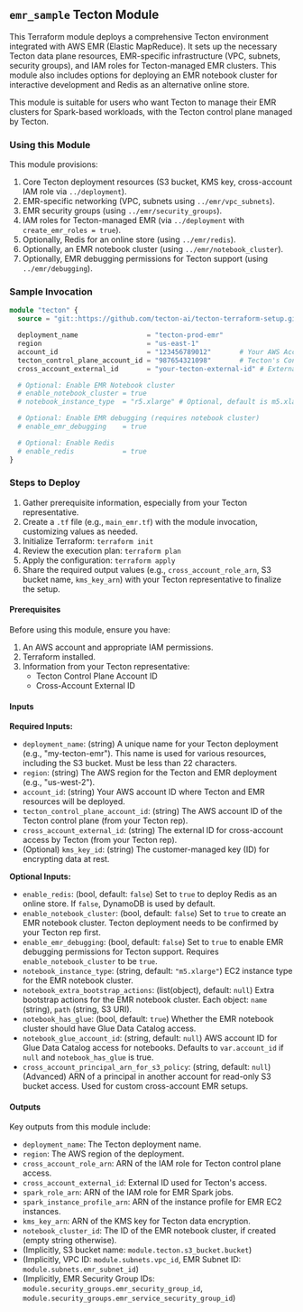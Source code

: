 ## `emr_sample` Tecton Module

This Terraform module deploys a comprehensive Tecton environment integrated with AWS EMR (Elastic MapReduce). It sets up the necessary Tecton data plane resources, EMR-specific infrastructure (VPC, subnets, security groups), and IAM roles for Tecton-managed EMR clusters. This module also includes options for deploying an EMR notebook cluster for interactive development and Redis as an alternative online store.

This module is suitable for users who want Tecton to manage their EMR clusters for Spark-based workloads, with the Tecton control plane managed by Tecton.

### Using this Module

This module provisions:
1.  Core Tecton deployment resources (S3 bucket, KMS key, cross-account IAM role via `../deployment`).
2.  EMR-specific networking (VPC, subnets using `../emr/vpc_subnets`).
3.  EMR security groups (using `../emr/security_groups`).
4.  IAM roles for Tecton-managed EMR (via `../deployment` with `create_emr_roles = true`).
5.  Optionally, Redis for an online store (using `../emr/redis`).
6.  Optionally, an EMR notebook cluster (using `../emr/notebook_cluster`).
7.  Optionally, EMR debugging permissions for Tecton support (using `../emr/debugging`).

### Sample Invocation

```terraform
module "tecton" {
  source = "git::https://github.com/tecton-ai/tecton-terraform-setup.git//modules/emr_sample"

  deployment_name                 = "tecton-prod-emr"
  region                          = "us-east-1"
  account_id                      = "123456789012"       # Your AWS Account ID
  tecton_control_plane_account_id = "987654321098"       # Tecton's Control Plane Account ID
  cross_account_external_id       = "your-tecton-external-id" # External ID from Tecton

  # Optional: Enable EMR Notebook cluster
  # enable_notebook_cluster = true
  # notebook_instance_type  = "r5.xlarge" # Optional, default is m5.xlarge

  # Optional: Enable EMR debugging (requires notebook cluster)
  # enable_emr_debugging    = true

  # Optional: Enable Redis
  # enable_redis            = true
}
```

### Steps to Deploy

1.  Gather prerequisite information, especially from your Tecton representative.
2.  Create a `.tf` file (e.g., `main_emr.tf`) with the module invocation, customizing values as needed.
3.  Initialize Terraform: `terraform init`
4.  Review the execution plan: `terraform plan`
5.  Apply the configuration: `terraform apply`
6.  Share the required output values (e.g., `cross_account_role_arn`, S3 bucket name, `kms_key_arn`) with your Tecton representative to finalize the setup. 

#### Prerequisites

Before using this module, ensure you have:
1.  An AWS account and appropriate IAM permissions.
2.  Terraform installed.
3.  Information from your Tecton representative:
    *   Tecton Control Plane Account ID
    *   Cross-Account External ID

#### Inputs

**Required Inputs:**

*   `deployment_name`: (string) A unique name for your Tecton deployment (e.g., "my-tecton-emr"). This name is used for various resources, including the S3 bucket. Must be less than 22 characters.
*   `region`: (string) The AWS region for the Tecton and EMR deployment (e.g., "us-west-2").
*   `account_id`: (string) Your AWS account ID where Tecton and EMR resources will be deployed.
*   `tecton_control_plane_account_id`: (string) The AWS account ID of the Tecton control plane (from your Tecton rep).
*   `cross_account_external_id`: (string) The external ID for cross-account access by Tecton (from your Tecton rep).
*   (Optional) `kms_key_id`: (string) The customer-managed key (ID) for encrypting data at rest.

**Optional Inputs:**

*   `enable_redis`: (bool, default: `false`) Set to `true` to deploy Redis as an online store. If `false`, DynamoDB is used by default.
*   `enable_notebook_cluster`: (bool, default: `false`) Set to `true` to create an EMR notebook cluster. Tecton deployment needs to be confirmed by your Tecton rep first.
*   `enable_emr_debugging`: (bool, default: `false`) Set to `true` to enable EMR debugging permissions for Tecton support. Requires `enable_notebook_cluster` to be `true`.
*   `notebook_instance_type`: (string, default: `"m5.xlarge"`) EC2 instance type for the EMR notebook cluster.
*   `notebook_extra_bootstrap_actions`: (list(object), default: `null`) Extra bootstrap actions for the EMR notebook cluster. Each object: `name` (string), `path` (string, S3 URI).
*   `notebook_has_glue`: (bool, default: `true`) Whether the EMR notebook cluster should have Glue Data Catalog access.
*   `notebook_glue_account_id`: (string, default: `null`) AWS account ID for Glue Data Catalog access for notebooks. Defaults to `var.account_id` if `null` and `notebook_has_glue` is true.
*   `cross_account_principal_arn_for_s3_policy`: (string, default: `null`) (Advanced) ARN of a principal in another account for read-only S3 bucket access. Used for custom cross-account EMR setups.

#### Outputs

Key outputs from this module include:

*   `deployment_name`: The Tecton deployment name.
*   `region`: The AWS region of the deployment.
*   `cross_account_role_arn`: ARN of the IAM role for Tecton control plane access.
*   `cross_account_external_id`: External ID used for Tecton's access.
*   `spark_role_arn`: ARN of the IAM role for EMR Spark jobs.
*   `spark_instance_profile_arn`: ARN of the instance profile for EMR EC2 instances.
*   `kms_key_arn`: ARN of the KMS key for Tecton data encryption.
*   `notebook_cluster_id`: The ID of the EMR notebook cluster, if created (empty string otherwise).
*   (Implicitly, S3 bucket name: `module.tecton.s3_bucket.bucket`)
*   (Implicitly, VPC ID: `module.subnets.vpc_id`, EMR Subnet ID: `module.subnets.emr_subnet_id`)
*   (Implicitly, EMR Security Group IDs: `module.security_groups.emr_security_group_id`, `module.security_groups.emr_service_security_group_id`)


